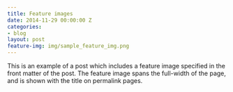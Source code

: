 ```yaml
---
title: Feature images
date: 2014-11-29 00:00:00 Z
categories:
- blog
layout: post
feature-img: img/sample_feature_img.png
---
```


This is an example of a post which includes a feature image specified in the front matter of the post. The feature image spans the full-width of the page, and is shown with the title on permalink pages.

